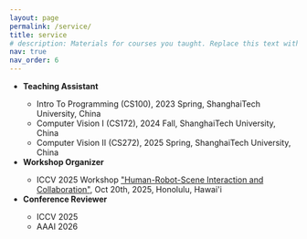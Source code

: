 ```yaml
---
layout: page
permalink: /service/
title: service
# description: Materials for courses you taught. Replace this text with your description.
nav: true
nav_order: 6
---
```

<!-- <p style="line-height:30%"> --> <!-- </p> -->
<ul>
  <li><strong>Teaching Assistant</strong></li>
  <ul>
    <li>Intro To Programming (CS100), 2023 Spring, ShanghaiTech University, China</li>
    <li>Computer Vision I (CS172), 2024 Fall, ShanghaiTech University, China</li>
    <li>Computer Vision II (CS272), 2025 Spring, ShanghaiTech University, China</li>
  </ul>

  <li><strong>Workshop Organizer</strong></li>
  <ul>
    <li>ICCV 2025 Workshop <a href="https://human-robot-scene.github.io/">"Human-Robot-Scene Interaction and Collaboration"</a>, Oct 20th, 2025, Honolulu, Hawai'i</li>
  </ul>

 <li><strong> Conference Reviewer</strong></li>
  <ul>
    <li>ICCV 2025</li>
    <li>AAAI 2026</li>
  </ul>
</ul>